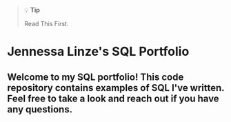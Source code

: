 >💡 **Tip**
>
>Read This First.

# **Jennessa Linze's SQL Portfolio**

## Welcome to my SQL portfolio! This code repository contains examples of SQL I've written. Feel free to take a look and reach out if you have any questions.
